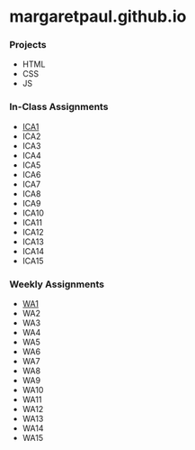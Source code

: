 # margaretpaul.github.io


### **Projects** 
- HTML
- CSS
- JS


### **In-Class Assignments**
- [ICA1](https://margaretpaul.github.io/)
- ICA2
- ICA3
- ICA4
- ICA5
- ICA6
- ICA7
- ICA8
- ICA9
- ICA10
- ICA11
- ICA12
- ICA13
- ICA14
- ICA15

### **Weekly Assignments** 
- [WA1](https://margaretpaul.github.io/)
- WA2
- WA3
- WA4
- WA5
- WA6
- WA7
- WA8
- WA9
- WA10
- WA11
- WA12
- WA13
- WA14
- WA15

